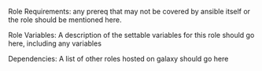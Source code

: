 Role Requirements: any prereq that may not be covered by ansible itself or the role should be mentioned here.


Role Variables: A description of the settable variables for this role should go here, including any variables

Dependencies: A list of other roles hosted on galaxy should go here


